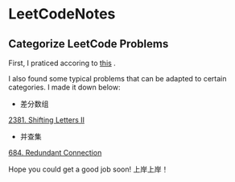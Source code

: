 # LeetCodeNotes
## Categorize LeetCode Problems

First, I praticed accoring to [this](https://github.com/CyC2018/CS-Notes/blob/master/notes/Leetcode%20%E9%A2%98%E8%A7%A3%20-%20%E7%9B%AE%E5%BD%95.md) .

I also found some typical problems that can be adapted to certain categories. I made it down below:
- 差分数组

[2381. Shifting Letters II](https://leetcode.cn/problems/shifting-letters-ii/)

- 并查集

[684. Redundant Connection](https://leetcode.cn/problems/redundant-connection/)

Hope you could get a good job soon! 上岸上岸！
